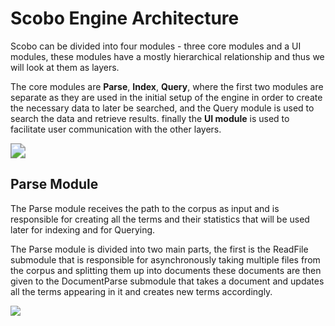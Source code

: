 # Scobo Engine Architecture

Scobo can be divided into four modules - three core modules and a UI modules, these modules have a mostly hierarchical relationship and thus we will look at them as layers.

The core modules are **Parse**, **Index**, **Query**, where the first two modules are separate as they are used in the initial setup of the engine in order to create the necessary data to later be searched, and the Query module is used to search the data and retrieve results. finally the **UI module** is used to facilitate user communication with the other layers.

<img src="E:\Scobo-Engine\doc\diagrams\Abstract Layers.png" style="zoom:150%;" />

## Parse Module

The Parse module receives the path to the corpus as input and is responsible for creating all the terms and their statistics that will be used later for indexing and for Querying.

The Parse module is divided into two main parts, the first is the ReadFile submodule that is responsible for asynchronously taking multiple files from the corpus and splitting them up into documents these documents are then given to the DocumentParse submodule that takes a document and updates all the terms appearing in it and creates new terms accordingly.

<img src="E:\Scobo-Engine\doc\diagrams\Parse Module.png" style="zoom:100%;" />